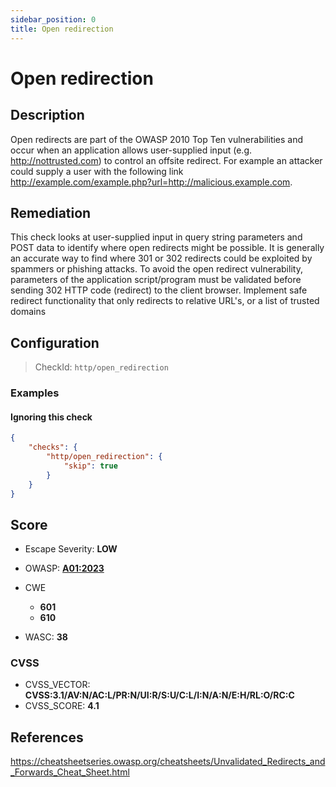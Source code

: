 ```yaml
---
sidebar_position: 0
title: Open redirection
---
```


# Open redirection

## Description

Open redirects are part of the OWASP 2010 Top Ten vulnerabilities and occur when an application allows user-supplied input (e.g. http://nottrusted.com) to control an offsite redirect. For example an attacker could supply a user with the following link http://example.com/example.php?url=http://malicious.example.com.
## Remediation

This check looks at user-supplied input in query string parameters and POST data to identify where open redirects might be possible. It is generally an accurate way to find where 301 or 302 redirects could be exploited by spammers or phishing attacks. To avoid the open redirect vulnerability, parameters of the application script/program must be validated before sending 302 HTTP code (redirect) to the client browser. Implement safe redirect functionality that only redirects to relative URL's, or a list of trusted domains


## Configuration

> CheckId: `http/open_redirection`


### Examples


#### Ignoring this check

```json
{
    "checks": {
        "http/open_redirection": {
            "skip": true
        }
    }
}
```




## Score

- Escape Severity: **<span className="low-severity">LOW</span>**
- OWASP: **[A01:2023](https://github.com/OWASP/API-Security/blob/master/2023/en/src/0xa1-broken-object-level-authorization.md)**

- CWE
  - **601**
  - **610**
- WASC: **38**



### CVSS

- CVSS_VECTOR: **CVSS:3.1/AV:N/AC:L/PR:N/UI:R/S:U/C:L/I:N/A:N/E:H/RL:O/RC:C**
- CVSS_SCORE: **4.1**

## References

https://cheatsheetseries.owasp.org/cheatsheets/Unvalidated_Redirects_and_Forwards_Cheat_Sheet.html
